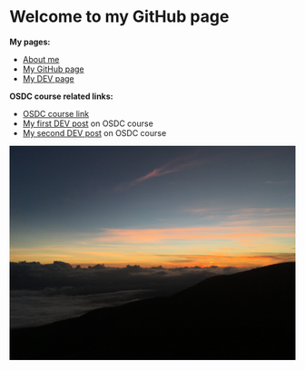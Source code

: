 # Welcome to my GitHub page

**My pages:**
* [About me](/about)
* [My GitHub page](https://github.com/adieg)
* [My DEV page](https://dev.to/adieg)

**OSDC course related links:**
* [OSDC course link](https://osdc.code-maven.com/)
*   [My first DEV post](https://dev.to/adieg/osdc-course-2023-post-1-3b7) on OSDC course 
*   [My second DEV post](https://dev.to/adieg/osdc-course-2023-post-2-1n) on OSDC course 

![](https://github.com/adieg/adieg.github.io/blob/main/IMG_9066.JPG?raw=true)
